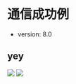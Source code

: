 # 通信成功例
- version: 8.0

## yey
<img src="https://github.com/bolg-developers/BoLG-Android-Fake/blob/master/img/before.png">
<img src="https://github.com/bolg-developers/BoLG-Android-Fake/blob/master/img/after.png">

